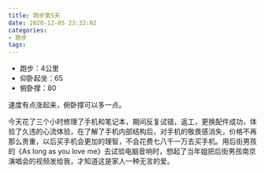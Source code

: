 ```yaml
---
title: 跑步第5天
date: 2020-12-05 23:32:02
categories: 
- 跑步
tags:
---
```


- 跑步：4公里
- 仰卧起坐：65
- 俯卧撑：80

速度有点涨起来，俯卧撑可以多一点。

今天花了三个小时修理了手机和笔记本，期间反复试错，返工，更换配件成功，体验了久违的心流体验，在了解了手机内部结构后，对手机的敬畏感消失，价格不再那么贵重，以后买手机会更加的理智，不会花费七八千一万去买手机。用后街男孩的《As long as you love me》去试验电脑音响时，想起了当年姐把后街男孩南京演唱会的视频发给我，才知道这是家人一种无言的爱。

